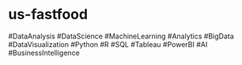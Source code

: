 # us-fastfood
#DataAnalysis #DataScience #MachineLearning #Analytics #BigData #DataVisualization #Python #R #SQL #Tableau #PowerBI #AI #BusinessIntelligence
